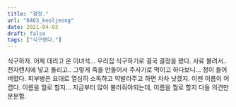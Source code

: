 ```yaml
---
title: "결정."
url: "0403_keoljeong"
date: 2021-04-03
draft: false
tags: ["식구됐다."]
---
```

식구하자. 어제 데리고 온 이녀석... 우리집 식구하기로 결국 결정을 봤다. 사료 불려서.. 전자렌지에 넣고 돌리고.. 그렇게 죽을 만들어서 주사기로 먹이고 하다보니... 정이 들어버렸다. 피부병은 요대로 열심히 소독하고 약발라주고 하면 차차 낫겠지. 이젠 이름이 어렵다. 이름을 뭘로 할지... 지금부터 많이 불러줘야되는데, 이름을 뭘로 할지 다들 의견만 분분함.
